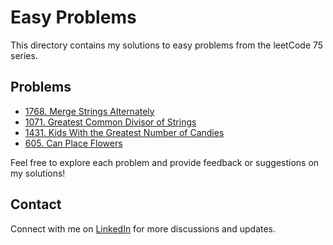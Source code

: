 # Easy Problems

This directory contains my solutions to easy problems from the leetCode 75 series.

## Problems

- [1768. Merge Strings Alternately](../../java-solutions/easy/merge_strings_alternately.java) 
- [1071. Greatest Common Divisor of Strings](../../java-solutions/easy/greatest_common_divisor_of_strings.java) 
- [1431. Kids With the Greatest Number of Candies](../../java-solutions/easy/kids_with_greatest_number_of_candies.java) 
- [605. Can Place Flowers](../../java-solutions/easy/can_place_flowers.java)

Feel free to explore each problem and provide feedback or suggestions on my solutions!

## Contact

Connect with me on [LinkedIn](https://www.linkedin.com/in/roshan99/) for more discussions and updates.
